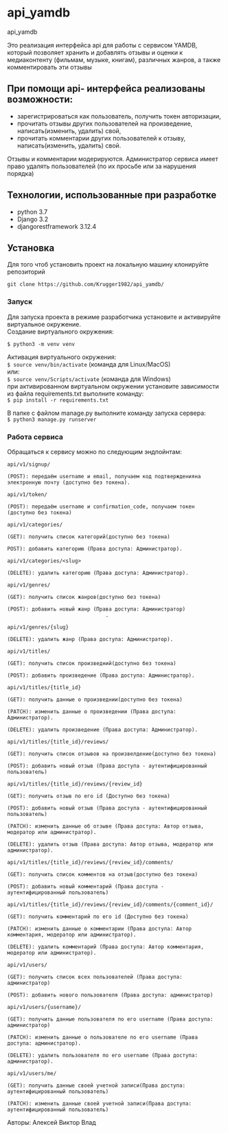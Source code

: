 # api_yamdb
api_yamdb


Это реализация интерфейса api для работы с сервисом YAMDB, который позволяет хранить и добавлять отзывы
и оценки к медиаконтенту (фильмам, музыке, книгам), различных жанров, а также комментировать эти отзывы

## При помощи api- интерфейса реализованы возможности:
- зарегистрироваться как пользователь, получить токен авторизации,
- прочитать отзывы других пользователей на произведение, написать(изменить, удалить) свой,
- прочитать комментарии других пользователей к отзыву, написать(изменить, удалить) свой.

Отзывы и комментарии модерируются.
Администратор сервиса имеет право удалять пользователей (по их просьбе или за нарушения порядка)

## Технологии, использованные при разработке
- python 3.7  
- Django 3.2
- djangorestframework 3.12.4  

## Установка

Для того чтоб установить проект на локальную машину клонируйте репозиторий  
```
git clone https://github.com/Krugger1982/api_yamdb/
```

### Запуск

Для запуска проекта в режиме разработчика установите и активируйте виртуальное окружение.  
Cоздание виртуального окружения:  
```
$ python3 -m venv venv
```

Активация виртуального окружения:  
```$ source venv/bin/activate``` (команда для Linux/MacOS)  
или:  
```$ source venv/Scripts/activate``` (команда для Windows)  
при активированном виртуальном окружении установите зависимости из файла requirements.txt
выполните команду:  
```$ pip install -r requirements.txt```

В папке с файлом manage.py выполните команду запуска сервера:  
```$ python3 manage.py runserver```  

### Работа сервиса  
  
Обращаться к сервису можно по следующим эндпойнтам:  

`api/v1/signup/`                    
    
    (POST): передаём username и email, получаем код подтвержденияна электронную почту (доступно без токена).

`api/v1/token/`           

    (POST): передаём username и confirmation_code, получаем токен (доступно без токена)

`api/v1/categories/`                
    
    (GET): получить список категорий(доступно без токена)

    POST): добавить категорию (Права доступа: Администратор).  

`api/v1/categories/<slug>`          
    
    (DELETE): удалить категорию (Права доступа: Администратор). 

`api/v1/genres/`

    (GET): получить список жанров(доступно без токена)

    (POST): добавить новый жанр (Права доступа: Администратор)
                                    .  
`api/v1/genres/{slug}`              
                                    
    (DELETE): удалить жанр (Права доступа: Администратор). 

`api/v1/titles/`

    (GET): получить список произведний(доступно без токена)

    (POST): добавить произведение (Права доступа: Администратор).  

`api/v1/titles/{title_id}`          
    
    (GET): получить данные о произведнии(доступно без токена)

    (PATCH): изменить данные о произведении (Права доступа: Администратор).  

    (DELETE): удалить произведение (Права доступа: Администратор). 

`api/v1/titles/{title_id}/reviews/` 
    
    (GET): получить список отзывов на произвелдение(доступно без токена)

    (POST): добавить новый отзыв (Права доступа - аутентифицированный пользователь)

`api/v1/titles/{title_id}/reviews/{review_id}`
                                    
    (GET): получить отзыв по его id (Доступно без токена)

    (POST): добавить новый отзыв (Права доступа - аутентифицированный пользователь)   

    (PATCH): изменить данные об отзыве (Права доступа: Автор отзыва, модератор или администратор).  

    (DELETE): удалить отзыв (Права доступа: Автор отзыва, модератор или администратор). 

`api/v1/titles/{title_id}/reviews/{review_id}/comments/`
                                    
    (GET): получить список комментов на отзыв(доступно без токена)

    (POST): добавить новый комментарий (Права доступа - аутентифицированный пользователь)

`api/v1/titles/{title_id}/reviews/{review_id}/comments/{comment_id}/`
                                    
    (GET): получить комментарий по его id (Доступно без токена)

    (PATCH): изменить данные о комментарии (Права доступа: Автор комментария, модератор или администратор).  

    (DELETE): удалить комментарий (Права доступа: Автор комментария, модератор или администратор). 

`api/v1/users/`                     

    (GET): получить список всех пользователей (Права доступа: администратор)

    (POST): добавить нового пользователя (Права доступа: администратор)

`api/v1/users/{username}/`         

    (GET): получить данные пользователя по его username (Права доступа: администратор)

    (PATCH): изменить данные о пользователе по его username (Права доступа: администратор).  

    (DELETE): удалить пользователя по его username (Права доступа: администратор). 

`api/v1/users/me/`             

    (GET): получить данные своей учетной записи(Права доступа: аутентифицированный пользователь)

    (PATCH): изменить данные своей учетной записи(Права доступа: аутентифицированный пользователь)

Авторы:
Алексей
Виктор
Влад
